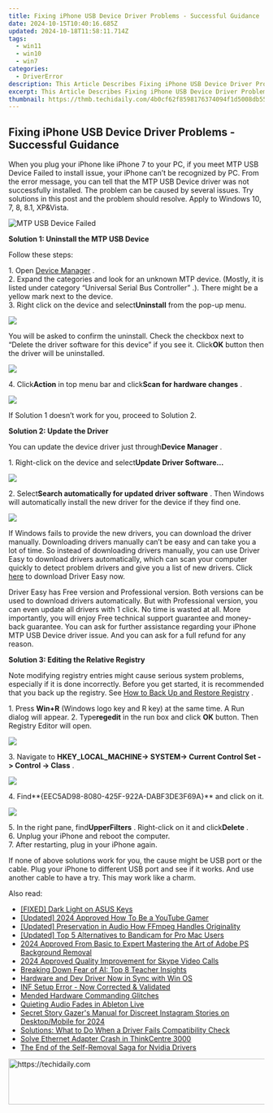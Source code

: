 ```yaml
---
title: Fixing iPhone USB Device Driver Problems - Successful Guidance
date: 2024-10-15T10:40:16.685Z
updated: 2024-10-18T11:58:11.714Z
tags:
  - win11
  - win10
  - win7
categories:
  - DriverError
description: This Article Describes Fixing iPhone USB Device Driver Problems - Successful Guidance
excerpt: This Article Describes Fixing iPhone USB Device Driver Problems - Successful Guidance
thumbnail: https://thmb.techidaily.com/4b0cf62f8598176374094f1d5008db55cda943f9c34511f05e37067a05b873ab.jpg
---
```


## Fixing iPhone USB Device Driver Problems - Successful Guidance

When you plug your iPhone like iPhone 7 to your PC, if you meet MTP USB Device Failed to install issue, your iPhone can’t be recognized by PC. From the error message, you can tell that the MTP USB Device driver was not successfully installed. The problem can be caused by several issues. Try solutions in this post and the problem should resolve. Apply to Windows 10, 7, 8, 8.1, XP&Vista.  
  
![MTP USB Device Failed](https://images.drivereasy.com/wp-content/uploads/2016/09/img_57ce61d4c6f0d.jpg)
  
**Solution 1: Uninstall the MTP USB Device**
  
 Follow these steps:  
  
 1\. Open [Device Manager](https://tools.techidaily.com/drivereasy/download/) .  
 2\. Expand the categories and look for an unknown MTP device. (Mostly, it is listed under category “Universal Serial Bus Controller” .). There might be a yellow mark next to the device.  
 3\. Right click on the device and select**Uninstall** from the pop-up menu.  
  
![](https://images.drivereasy.com/wp-content/uploads/2016/09/img_57ce68d17c5a2.png)

 You will be asked to confirm the uninstall. Check the checkbox next to “Delete the driver software for this device” if you see it. Click**OK** button then the driver will be uninstalled.  
  
![](https://images.drivereasy.com/wp-content/uploads/2016/09/img_57ce68889664a.png)
  
 4\. Click**Action** in top menu bar and click**Scan for hardware changes** .
  
![](https://images.drivereasy.com/wp-content/uploads/2016/09/img_57ce69ef3908e.png)
  
 If Solution 1 doesn’t work for you, proceed to Solution 2.  
  
 **Solution 2: Update the Driver**
  
 You can update the device driver just through**Device Manager** .
  
 1\. Right-click on the device and select**Update Driver Software…**
  
![](https://images.drivereasy.com/wp-content/uploads/2016/09/img_57ce6b995059d.png)
  
 2\. Select**Search automatically for updated driver software** . Then Windows will automatically install the new driver for the device if they find one.  
  
![](https://images.drivereasy.com/wp-content/uploads/2016/09/img_57ce6bcb80a42.png)
  
 If Windows fails to provide the new drivers, you can download the driver manually. Downloading drivers manually can’t be easy and can take you a lot of time. So instead of downloading drivers manually, you can use Driver Easy to download drivers automatically, which can scan your computer quickly to detect problem drivers and give you a list of new drivers. Click [here](https://tools.techidaily.com/drivereasy/download/) to download Driver Easy now.  
  
 Driver Easy has Free version and Professional version. Both versions can be used to download drivers automatically. But with Professional version, you can even update all drivers with 1 click. No time is wasted at all. More importantly, you will enjoy Free technical support guarantee and money-back guarantee. You can ask for further assistance regarding your iPhone MTP USB Device driver issue. And you can ask for a full refund for any reason.  
  
**Solution 3: Editing the Relative Registry**
  
 Note modifying registry entries might cause serious system problems, especially if it is done incorrectly. Before you get started, it is recommended that you back up the registry. See [How to Back Up and Restore Registry](https://tools.techidaily.com/drivereasy/download/) .  
  
1\. Press **Win+R** (Windows logo key and R key) at the same time. A Run dialog will appear.
 2\. Type**regedit**  in the run box and click **OK**  button. Then Registry Editor will open.  
  
![](https://images.drivereasy.com/wp-content/uploads/2016/03/img_56fb391581cd9.png)
  
 3\. Navigate to **HKEY\_LOCAL\_MACHINE-> SYSTEM-> Current Control Set -> Control -> Class** .  
  
![](https://images.drivereasy.com/wp-content/uploads/2016/09/img_57ce716df0958.png)

 4\. Find**{EEC5AD98-8080-425F-922A-DABF3DE3F69A}** and click on it.  
  
![](https://images.drivereasy.com/wp-content/uploads/2016/09/img_57ce72045b4e6.jpg)

 5\. In the right pane, find**UpperFilters** . Right-click on it and click**Delete** .  
 6\. Unplug your iPhone and reboot the computer.  
 7\. After restarting, plug in your iPhone again.  
  
 If none of above solutions work for you, the cause might be USB port or the cable. Plug your iPhone to different USB port and see if it works. And use another cable to have a try. This may work like a charm.

<ins class="adsbygoogle"
     style="display:block"
     data-ad-format="autorelaxed"
     data-ad-client="ca-pub-7571918770474297"
     data-ad-slot="1223367746"></ins>

<ins class="adsbygoogle"
     style="display:block"
     data-ad-client="ca-pub-7571918770474297"
     data-ad-slot="8358498916"
     data-ad-format="auto"
     data-full-width-responsive="true"></ins>

<span class="atpl-alsoreadstyle">Also read:</span>
<div><ul>
<li><a href="https://driver-error.techidaily.com/fixed-dark-light-on-asus-keys/"><u>[FIXED] Dark Light on ASUS Keys</u></a></li>
<li><a href="https://eaxpv-info.techidaily.com/updated-2024-approved-how-to-be-a-youtube-gamer/"><u>[Updated] 2024 Approved How To Be a YouTube Gamer</u></a></li>
<li><a href="https://extra-approaches.techidaily.com/updated-preservation-in-audio-how-ffmpeg-handles-originality/"><u>[Updated] Preservation in Audio How FFmpeg Handles Originality</u></a></li>
<li><a href="https://on-screen-recording.techidaily.com/updated-top-5-alternatives-to-bandicam-for-pro-mac-users/"><u>[Updated] Top 5 Alternatives to Bandicam for Pro Mac Users</u></a></li>
<li><a href="https://some-techniques.techidaily.com/2024-approved-from-basic-to-expert-mastering-the-art-of-adobe-ps-background-removal/"><u>2024 Approved From Basic to Expert Mastering the Art of Adobe PS Background Removal</u></a></li>
<li><a href="https://desktop-recording.techidaily.com/2024-approved-quality-improvement-for-skype-video-calls/"><u>2024 Approved Quality Improvement for Skype Video Calls</u></a></li>
<li><a href="https://tech-revival.techidaily.com/breaking-down-fear-of-ai-top-8-teacher-insights/"><u>Breaking Down Fear of AI: Top 8 Teacher Insights</u></a></li>
<li><a href="https://driver-error.techidaily.com/hardware-and-dev-driver-now-in-sync-with-win-os/"><u>Hardware and Dev Driver Now in Sync with Win OS</u></a></li>
<li><a href="https://driver-error.techidaily.com/inf-setup-error-now-corrected-and-validated/"><u>INF Setup Error - Now Corrected & Validated</u></a></li>
<li><a href="https://driver-error.techidaily.com/mended-hardware-commanding-glitches/"><u>Mended Hardware Commanding Glitches</u></a></li>
<li><a href="https://extra-tips.techidaily.com/quieting-audio-fades-in-ableton-live/"><u>Quieting Audio Fades in Ableton Live</u></a></li>
<li><a href="https://instagram-video-files.techidaily.com/secret-story-gazers-manual-for-discreet-instagram-stories-on-desktopmobile-for-2024/"><u>Secret Story Gazer's Manual for Discreet Instagram Stories on Desktop/Mobile for 2024</u></a></li>
<li><a href="https://driver-error.techidaily.com/solutions-what-to-do-when-a-driver-fails-compatibility-check/"><u>Solutions: What to Do When a Driver Fails Compatibility Check</u></a></li>
<li><a href="https://driver-error.techidaily.com/solve-ethernet-adapter-crash-in-thinkcentre-3000/"><u>Solve Ethernet Adapter Crash in ThinkCentre 3000</u></a></li>
<li><a href="https://driver-error.techidaily.com/the-end-of-the-self-removal-saga-for-nvidia-drivers/"><u>The End of the Self-Removal Saga for Nvidia Drivers</u></a></li>
</ul></div>

<!-- affiliate ads begin -->
<a href="https://aligracehair.sjv.io/c/5597632/1972684/19272" target="_top" id="1972684">
  <img src="//a.impactradius-go.com/display-ad/19272-1972684" border="0" alt="https://techidaily.com" width="728" height="90"/>
</a>
<img height="0" width="0" src="https://aligracehair.sjv.io/i/5597632/1972684/19272" style="position:absolute;visibility:hidden;" border="0" />
<!-- affiliate ads end -->

